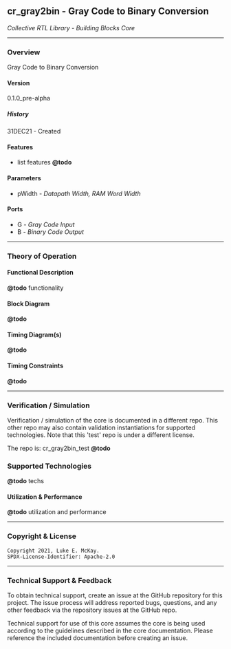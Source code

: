 ## cr_gray2bin - Gray Code to Binary Conversion

*Collective RTL Library - Building Blocks Core*

-----
### Overview

Gray Code to Binary Conversion

#### Version

0.1.0_pre-alpha

##### History

31DEC21 - Created

#### Features

- list features **@todo**

#### Parameters

- pWidth     - *Datapath Width, RAM Word Width*

#### Ports

- G  - *Gray Code Input*
- B  - *Binary Code Output*

-----
### Theory of Operation

#### Functional Description

**@todo** functionality

#### Block Diagram

**@todo**

#### Timing Diagram(s)

**@todo**

#### Timing Constraints

**@todo**

-----
### Verification / Simulation

Verification / simulation of the core is documented in a different repo. This
other repo may also contain validation instantiations for supported
technologies. Note that this 'test' repo is under a different license.

The repo is: cr_gray2bin_test **@todo**

### Supported Technologies

**@todo** techs

#### Utilization & Performance

**@todo** utilization and performance

-----
### Copyright & License

```
Copyright 2021, Luke E. McKay.
SPDX-License-Identifier: Apache-2.0
```

-----
### Technical Support & Feedback

To obtain technical support, create an issue at the GitHub repository for this
project. The issue process will address reported bugs, questions, and any other
feedback via the repository issues at the GitHub repo.

Technical support for use of this core assumes the core is being used according
to the guidelines described in the core documentation. Please reference the
included documentation before creating an issue.

